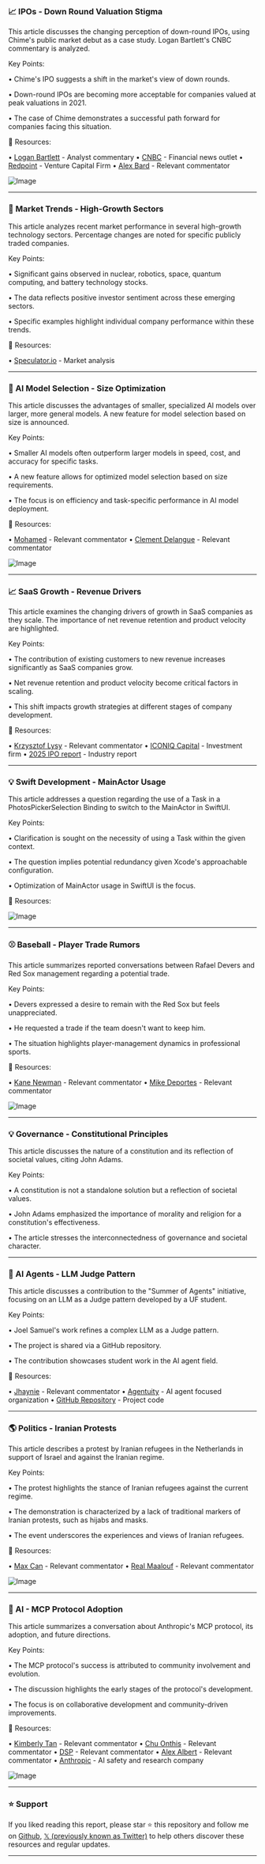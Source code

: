 ### 📈 IPOs - Down Round Valuation Stigma

This article discusses the changing perception of down-round IPOs, using Chime's public market debut as a case study.  Logan Bartlett's CNBC commentary is analyzed.


Key Points:

• Chime's IPO suggests a shift in the market's view of down rounds.

•  Down-round IPOs are becoming more acceptable for companies valued at peak valuations in 2021.

• The case of Chime demonstrates a successful path forward for companies facing this situation.


🔗 Resources:

• [Logan Bartlett](https://x.com/loganbartlett) -  Analyst commentary
• [CNBC](https://x.com/CNBC) - Financial news outlet
• [Redpoint](https://x.com/Redpoint) - Venture Capital Firm
• [Alex Bard](https://x.com/alexbard) -  Relevant commentator


![Image](https://pbs.twimg.com/amplify_video_thumb/1934664786006167558/img/1s2-GF_Kz3WjyZYU.jpg)


---

### 🚀 Market Trends - High-Growth Sectors

This article analyzes recent market performance in several high-growth technology sectors.  Percentage changes are noted for specific publicly traded companies.


Key Points:

•  Significant gains observed in nuclear, robotics, space, quantum computing, and battery technology stocks.

• The data reflects positive investor sentiment across these emerging sectors.

•  Specific examples highlight individual company performance within these trends.


🔗 Resources:

• [Speculator.io](https://x.com/Speculator_io) - Market analysis


---

### 🤖 AI Model Selection - Size Optimization

This article discusses the advantages of smaller, specialized AI models over larger, more general models.  A new feature for model selection based on size is announced.


Key Points:

• Smaller AI models often outperform larger models in speed, cost, and accuracy for specific tasks.

• A new feature allows for optimized model selection based on size requirements.

• The focus is on efficiency and task-specific performance in AI model deployment.


🔗 Resources:

• [Mohamed](https://x.com/mohamed) - Relevant commentator
• [Clement Delangue](https://x.com/ClementDelangue) - Relevant commentator

![Image](https://pbs.twimg.com/media/GtlWFuiXEAAPsPb?format=jpg&name=small)


---

### 📈 SaaS Growth - Revenue Drivers

This article examines the changing drivers of growth in SaaS companies as they scale.  The importance of net revenue retention and product velocity are highlighted.


Key Points:

•  The contribution of existing customers to new revenue increases significantly as SaaS companies grow.

• Net revenue retention and product velocity become critical factors in scaling.

• This shift impacts growth strategies at different stages of company development.


🔗 Resources:

• [Krzysztof Lysy](https://x.com/krzysztof_lysy) - Relevant commentator
• [ICONIQ Capital](https://x.com/ICONIQCapital) - Investment firm
• [2025 IPO report](https://bit.ly/4iBzngG) -  Industry report


---

### 💡 Swift Development - MainActor Usage

This article addresses a question regarding the use of a Task in a PhotosPickerSelection Binding to switch to the MainActor in SwiftUI.


Key Points:

•  Clarification is sought on the necessity of using a Task within the given context.

• The question implies potential redundancy given Xcode's approachable configuration.

•  Optimization of MainActor usage in SwiftUI is the focus.


🔗 Resources:


![Image](https://pbs.twimg.com/media/GtjIxVxWkAAPYRU?format=jpg&name=small)


---

### ⚾ Baseball - Player Trade Rumors

This article summarizes reported conversations between Rafael Devers and Red Sox management regarding a potential trade.


Key Points:

•  Devers expressed a desire to remain with the Red Sox but feels unappreciated.

• He requested a trade if the team doesn't want to keep him.

• The situation highlights player-management dynamics in professional sports.


🔗 Resources:

• [Kane Newman](https://x.com/kanewman) - Relevant commentator
• [Mike Deportes](https://x.com/mikedeportes) - Relevant commentator

![Image](https://pbs.twimg.com/media/GthmYFkbcAAvUt0?format=jpg&name=small)


---

### 💡 Governance - Constitutional Principles

This article discusses the nature of a constitution and its reflection of societal values, citing John Adams.


Key Points:

• A constitution is not a standalone solution but a reflection of societal values.

•  John Adams emphasized the importance of morality and religion for a constitution's effectiveness.

• The article stresses the interconnectedness of governance and societal character.


---

### 🤖 AI Agents - LLM Judge Pattern

This article discusses a contribution to the "Summer of Agents" initiative, focusing on an LLM as a Judge pattern developed by a UF student.


Key Points:

•  Joel Samuel's work refines a complex LLM as a Judge pattern.

• The project is shared via a GitHub repository.

• The contribution showcases student work in the AI agent field.


🔗 Resources:

• [Jhaynie](https://x.com/jhaynie) - Relevant commentator
• [Agentuity](https://x.com/agentuity) -  AI agent focused organization
• [GitHub Repository](https://t.co/voNjJhJcIy) - Project code


---

### 🌎 Politics - Iranian Protests

This article describes a protest by Iranian refugees in the Netherlands in support of Israel and against the Iranian regime.


Key Points:

•  The protest highlights the stance of Iranian refugees against the current regime.

•  The demonstration is characterized by a lack of traditional markers of Iranian protests, such as hijabs and masks.

•  The event underscores the experiences and views of Iranian refugees.


🔗 Resources:

• [Max Can](https://x.com/maxcan) - Relevant commentator
• [Real Maalouf](https://x.com/realMaalouf) - Relevant commentator

![Image](https://pbs.twimg.com/amplify_video_thumb/1934583839206281216/img/S67lrv-LGKNfWMo9.jpg)


---

### 🤖  AI - MCP Protocol Adoption

This article summarizes a conversation about Anthropic's MCP protocol, its adoption, and future directions.


Key Points:

• The MCP protocol's success is attributed to community involvement and evolution.

•  The discussion highlights the early stages of the protocol's development.

•  The focus is on collaborative development and community-driven improvements.


🔗 Resources:

• [Kimberly Tan](https://x.com/kimberlywtan) - Relevant commentator
• [Chu Onthis](https://x.com/chu_onthis) - Relevant commentator
• [DSP](https://x.com/dsp_) - Relevant commentator
• [Alex Albert](https://x.com/alexalbert_) - Relevant commentator
• [Anthropic](https://x.com/Anthropic) - AI safety and research company

![Image](https://pbs.twimg.com/amplify_video_thumb/1934632791289049088/img/sahNMucFAV4Qd-nv.jpg)


---

### ⭐️ Support

If you liked reading this report, please star ⭐️ this repository and follow me on [Github](https://github.com/Drix10), [𝕏 (previously known as Twitter)](https://x.com/DRIX_10_) to help others discover these resources and regular updates.

---
